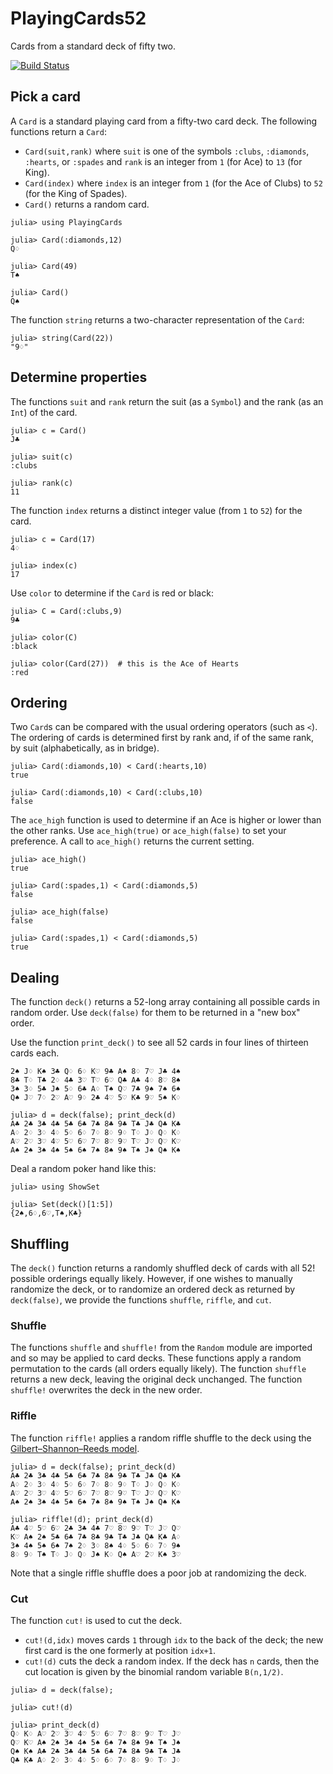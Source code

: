 # PlayingCards52

Cards from a standard deck of fifty two.


[![Build Status](https://travis-ci.com/scheinerman/PlayingCards52.jl.svg?branch=master)](https://travis-ci.com/scheinerman/PlayingCards52.jl)



## Pick a card

A `Card` is a standard playing card from a fifty-two card deck. The
following functions return a `Card`:
* `Card(suit,rank)` where `suit` is one of the symbols `:clubs`, `:diamonds`,
`:hearts`, or `:spades` and `rank` is an integer from `1` (for Ace) to
`13` (for King).
* `Card(index)` where `index` is an integer from `1` (for the Ace of Clubs)
to `52` (for the King of Spades).
* `Card()` returns a random card.

```
julia> using PlayingCards

julia> Card(:diamonds,12)
Q♢

julia> Card(49)
T♠

julia> Card()
Q♠
```

The function `string` returns a two-character representation of the
`Card`:
```
julia> string(Card(22))
"9♢"
```


## Determine properties

The functions `suit` and `rank` return the suit (as a `Symbol`) and the
rank (as an `Int`) of the card.
```
julia> c = Card()
J♣

julia> suit(c)
:clubs

julia> rank(c)
11
```

The function `index` returns a distinct integer value (from `1` to `52`)
for the card.
```
julia> c = Card(17)
4♢

julia> index(c)
17
```

Use `color` to determine if the `Card` is red or black:
```
julia> C = Card(:clubs,9)
9♣

julia> color(C)
:black

julia> color(Card(27))  # this is the Ace of Hearts
:red
```

## Ordering

Two `Card`s can be compared with the usual ordering operators (such as `<`).
The ordering of cards is determined first by rank and, if of the same rank,
by suit (alphabetically, as in bridge).
```
julia> Card(:diamonds,10) < Card(:hearts,10)
true

julia> Card(:diamonds,10) < Card(:clubs,10)
false
```

The `ace_high` function is used to determine if an Ace is higher
or lower than the other ranks. Use `ace_high(true)` or `ace_high(false)`
to set your preference. A call to `ace_high()` returns the current setting.
```
julia> ace_high()
true

julia> Card(:spades,1) < Card(:diamonds,5)
false

julia> ace_high(false)
false

julia> Card(:spades,1) < Card(:diamonds,5)
true
```

## Dealing

The function `deck()` returns a 52-long array containing all possible
cards in random order. Use `deck(false)` for them to be returned in a
"new box" order.

Use the function `print_deck()` to see all 52 cards in four lines of
thirteen cards each.
```julia> d = deck(); print_deck(d)
2♠ J♢ K♠ 3♣ Q♢ 6♢ K♡ 9♣ A♠ 8♢ 7♡ J♣ 4♠
8♣ T♢ T♣ 2♢ 4♣ 3♡ T♡ 6♡ Q♣ A♣ 4♢ 8♡ 8♠
3♠ 3♢ 5♣ J♠ 5♢ 6♣ A♢ T♠ Q♡ 7♣ 9♠ 7♠ 6♠
Q♠ J♡ 7♢ 2♡ A♡ 9♢ 2♣ 4♡ 5♡ K♣ 9♡ 5♠ K♢

julia> d = deck(false); print_deck(d)
A♣ 2♣ 3♣ 4♣ 5♣ 6♣ 7♣ 8♣ 9♣ T♣ J♣ Q♣ K♣
A♢ 2♢ 3♢ 4♢ 5♢ 6♢ 7♢ 8♢ 9♢ T♢ J♢ Q♢ K♢
A♡ 2♡ 3♡ 4♡ 5♡ 6♡ 7♡ 8♡ 9♡ T♡ J♡ Q♡ K♡
A♠ 2♠ 3♠ 4♠ 5♠ 6♠ 7♠ 8♠ 9♠ T♠ J♠ Q♠ K♠
```

Deal a random poker hand like this:
```
julia> using ShowSet

julia> Set(deck()[1:5])
{2♠,6♢,6♡,T♠,K♣}
```

## Shuffling

The `deck()` function returns a randomly shuffled deck of cards with all 52! 
possible orderings equally likely. 
However, if one wishes to manually randomize the deck, or to randomize an ordered deck
as returned by `deck(false)`, we provide the functions `shuffle`, `riffle`, and `cut`.

### Shuffle

The functions `shuffle` and `shuffle!` from the `Random` module are 
imported and so may be applied to card decks. These functions apply a random
permutation to the cards (all orders equally likely). The function `shuffle` 
returns a new deck, leaving the original deck unchanged. The function `shuffle!`
overwrites the deck in the new order.

### Riffle 

The function `riffle!` applies a random riffle shuffle to the deck
using the [Gilbert–Shannon–Reeds model](https://en.wikipedia.org/wiki/Gilbert%E2%80%93Shannon%E2%80%93Reeds_model).
```
julia> d = deck(false); print_deck(d)
A♣ 2♣ 3♣ 4♣ 5♣ 6♣ 7♣ 8♣ 9♣ T♣ J♣ Q♣ K♣
A♢ 2♢ 3♢ 4♢ 5♢ 6♢ 7♢ 8♢ 9♢ T♢ J♢ Q♢ K♢
A♡ 2♡ 3♡ 4♡ 5♡ 6♡ 7♡ 8♡ 9♡ T♡ J♡ Q♡ K♡
A♠ 2♠ 3♠ 4♠ 5♠ 6♠ 7♠ 8♠ 9♠ T♠ J♠ Q♠ K♠

julia> riffle!(d); print_deck(d)
A♣ 4♡ 5♡ 6♡ 2♣ 3♣ 4♣ 7♡ 8♡ 9♡ T♡ J♡ Q♡
K♡ A♠ 2♠ 5♣ 6♣ 7♣ 8♣ 9♣ T♣ J♣ Q♣ K♣ A♢
3♠ 4♠ 5♠ 6♠ 7♠ 2♢ 3♢ 8♠ 4♢ 5♢ 6♢ 7♢ 9♠
8♢ 9♢ T♠ T♢ J♢ Q♢ J♠ K♢ Q♠ A♡ 2♡ K♠ 3♡
```
Note that a single riffle shuffle does a poor job at randomizing
the deck.


### Cut

The function `cut!` is used to cut the deck.
* `cut!(d,idx)` moves cards `1` through `idx` to the back of the deck; the
new first card is the one formerly at position `idx+1`.
* `cut!(d)` cuts the deck a random index.  If the deck has `n` cards,
then the cut location is given by the binomial random variable `B(n,1/2)`.


```
julia> d = deck(false);

julia> cut!(d)

julia> print_deck(d)
Q♢ K♢ A♡ 2♡ 3♡ 4♡ 5♡ 6♡ 7♡ 8♡ 9♡ T♡ J♡
Q♡ K♡ A♠ 2♠ 3♠ 4♠ 5♠ 6♠ 7♠ 8♠ 9♠ T♠ J♠
Q♠ K♠ A♣ 2♣ 3♣ 4♣ 5♣ 6♣ 7♣ 8♣ 9♣ T♣ J♣
Q♣ K♣ A♢ 2♢ 3♢ 4♢ 5♢ 6♢ 7♢ 8♢ 9♢ T♢ J♢
```
